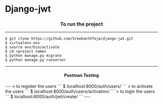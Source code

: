 # Django-jwt


<h3 align='center'> To run the project</h3>

---
```
$ git clone https://github.com/SreekanthTeja/django-jwt.git
$ virtualenv env
$ source env/bin/activate
$ cd <project name>
$ python manage.py migrate
$ python manage.py runserver
```
---

<h4 align='center'>Postman Testing</h4>
---
> to register the users
```
$ localhost:8000/auth/users/
```
> to activate the users
```
$ localhost:8000/auth/users/activation/
```
> to login the users
```
$ localhost:8000/auth/jwt/create/
```
---
